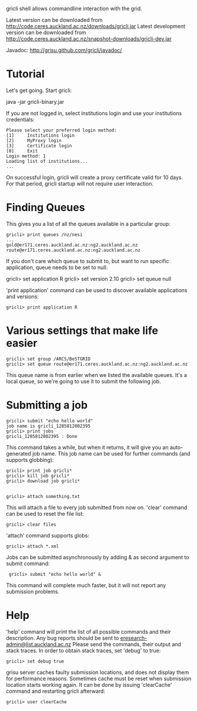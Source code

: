 gricli shell allows commandline interaction with the grid.  


Latest version can be downloaded from http://code.ceres.auckland.ac.nz/downloads/gricli.jar
Latest development version can be downloaded from http://code.ceres.auckland.ac.nz/snapshot-downloads/gricli-dev.jar

Javadoc: http://grisu.github.com/gricli/javadoc/

Tutorial
======

Let's get going. Start gricli:

 java -jar gricli-binary.jar

If you are not logged in, select institutions login and use your
institutions credentials:

    Please select your preferred login method:
    [1]     Institutions login
    [2]     MyProxy login
    [3]     Certificate login
    [0]     Exit
    Login method: 1
    Loading list of institutions...
    ...


On successful login, gricli will create a proxy certificate valid for
10 days. For that period, gricli startup will not require user
interaction.


Finding Queues
======

This gives you a list of all the queues available in a particular group:

    gricli> print queues /nz/nesi
    ...
    gold@er171.ceres.auckland.ac.nz:ng2.auckland.ac.nz
    route@er171.ceres.auckland.ac.nz:ng2.auckland.ac.nz

If you don't care which queue to submit to, but want to run specific
application, queue needs to be set to null:

   gricli> set application R
   gricli> set version 2.10
   gricli> set queue null

'print application' command can be used to discover available applications
and versions:

    gricli> print application R

 
Various settings that make life easier
======

    gricli> set group /ARCS/BeSTGRID
    gricli> set queue route@er171.ceres.auckland.ac.nz:ng2.auckland.ac.nz
    
This queue name is from earlier when we listed the available
queues. It's a local queue, so we're going to use it to submit the
following job.

Submitting a job
======

    gricli> submit "echo hello world"
    job name is gricli_1285812002395
    gricli> print jobs
    gricli_1285812002395 : Done

This command takes a while, but when it returns, it will give you an
auto-generated job name. This job name can be used for further
commands (and supports globbing):

    gricli> print job gricli* 
    gricli> kill job gricli*
    gricli> download job gricli*
    

    gricli> attach something.txt
    
This will attach a file to every job submitted from now on. 'clear'
command can be used to reset the file list:

    gricli> clear files

'attach' command supports globs:

    gricli> attach *.xml

Jobs can be submitted asynchronously by adding & as second argument to submit command:
     
     gricli> submit "echo hello world" &

This command will complete much faster, but it will not report any submission problems. 

Help
======

'help' command will print the list of all possible commands and their
description. Any bug reports should be sent to
eresearch-admin@list.auckland.ac.nz Please send the commands, their
output and stack traces. In order to obtain stack traces, set 'debug'
to true:

    gricli> set debug true

grisu server caches faulty submission locations, and does not display
them for performance reasons. Sometimes cache must be reset when
submission location starts working again. It can be done by issuing
'clearCache' command and restarting gricli afterward:

    gricli> user clearCache 



